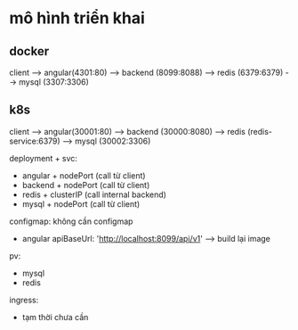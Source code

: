 # mô hình triển khai

## docker

client --> angular(4301:80) --> backend (8099:8088) --> redis (6379:6379) --> mysql (3307:3306)

## k8s

client --> angular(30001:80) --> backend (30000:8080) --> redis (redis-service:6379) --> mysql (30002:3306)

deployment + svc:

- angular + nodePort (call từ client)
- backend + nodePort (call từ client)
- redis + clusterIP (call internal backend)
- mysql + nodePort (call từ client)

configmap: không cần configmap

- angular
apiBaseUrl: '<http://localhost:8099/api/v1>' --> build lại image

pv:

- mysql
- redis

ingress:

- tạm thời chưa cần
